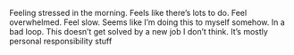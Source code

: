Feeling stressed in the morning. Feels like there’s lots to do. Feel overwhelmed. Feel slow. Seems like I’m doing this to myself somehow. In a bad loop. This doesn’t get solved by a new job I don’t think. It’s mostly personal responsibility stuff
